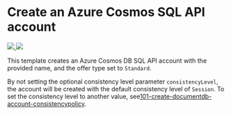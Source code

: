 # Create an Azure Cosmos SQL API account

<a href="https://portal.azure.com/#create/Microsoft.Template/uri/https%3A%2F%2Fraw.githubusercontent.com%2FAzure%2Fazure-quickstart-templates%2Fmaster%2F101-cosmosdb-create-arm-sql%2Fazuredeploy.json" target="_blank">
    <img src="http://azuredeploy.net/deploybutton.png"/>
</a>
<a href="http://armviz.io/#/?load=https%3A%2F%2Fraw.githubusercontent.com%2FAzure%2Fazure-quickstart-templates%2Fmaster%2F101-cosmosdb-create-arm-sql%2Fazuredeploy.json" target="_blank">
    <img src="http://armviz.io/visualizebutton.png"/>
</a>

This template creates an Azure Cosmos DB SQL API account with the provided name, and the offer type set to `Standard`.

By not setting the optional consistency level parameter `consistencyLevel`, the account will be created with the default consistency level of `Session`.
To set the consistency level to another value, see[101-create-documentdb-account-consistencypolicy](https://github.com/Azure/azure-quickstart-templates/tree/master/101-documentdb-account-consistencypolicy-create).
